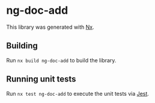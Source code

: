 # ng-doc-add

This library was generated with [Nx](https://nx.dev).

## Building

Run `nx build ng-doc-add` to build the library.

## Running unit tests

Run `nx test ng-doc-add` to execute the unit tests via [Jest](https://jestjs.io).

